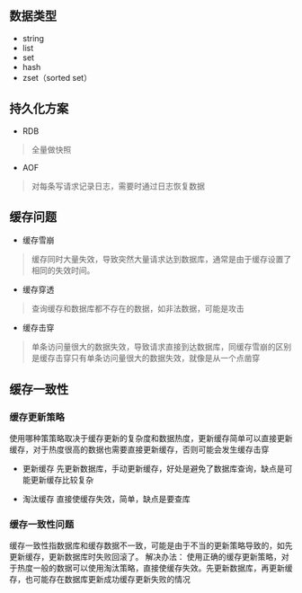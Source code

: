## 数据类型
- string
- list
- set
- hash
- zset（sorted set）

## 持久化方案
- RDB
> 全量做快照

- AOF
> 对每条写请求记录日志，需要时通过日志恢复数据

## 缓存问题
- 缓存雪崩
> 缓存同时大量失效，导致突然大量请求达到数据库，通常是由于缓存设置了相同的失效时间。

- 缓存穿透
> 查询缓存和数据库都不存在的数据，如非法数据，可能是攻击

- 缓存击穿
> 单条访问量很大的数据失效，导致请求直接到达数据库，同缓存雪崩的区别是缓存击穿只有单条访问量很大的数据失效，就像是从一个点凿穿

## 缓存一致性
### 缓存更新策略
使用哪种策策略取决于缓存更新的复杂度和数据热度，更新缓存简单可以直接更新缓存，对于热度很高的数据也需要直接更新缓存，否则可能会发生缓存击穿

- 更新缓存
先更新数据库，手动更新缓存，好处是避免了数据库查询，缺点是可能更新缓存比较复杂

- 淘汰缓存
直接使缓存失效，简单，缺点是要查库 

### 缓存一致性问题
缓存一致性指数据库和缓存数据不一致，可能是由于不当的更新策略导致的，如先更新缓存，更新数据库时失败回滚了。
解决办法： 使用正确的缓存更新策略，对于热度一般的数据可以使用淘汰策略，直接使缓存失效。先更新数据库，再更新缓存，也可能存在数据库更新成功缓存更新失败的情况